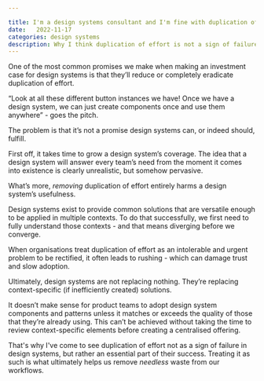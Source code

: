 ```yaml
---

title: I'm a design systems consultant and I'm fine with duplication of effort
date:   2022-11-17
categories: design systems
description: Why I think duplication of effort is not a sign of failure in design systems, but actually an essential part of their success.
---
```


One of the most common promises we make when making an investment case for design systems is that they’ll reduce or completely eradicate duplication of effort.

“Look at all these different button instances we have! Once we have a design system, we can just create components once and use them anywhere” - goes the pitch.

The problem is that it’s not a promise design systems can, or indeed should, fulfill.

First off, it takes time to grow a design system’s coverage. The idea that a design system will answer every team’s need from the moment it comes into existence is clearly unrealistic, but somehow pervasive.

What’s more, _removing_ duplication of effort entirely harms a design system’s usefulness.

Design systems exist to provide common solutions that are versatile enough to be applied in multiple contexts. To do that successfully, we first need to fully understand those contexts - and that means diverging before we converge.

When organisations treat duplication of effort as an intolerable and urgent problem to be rectified, it often leads to rushing - which can damage trust and slow adoption.

Ultimately, design systems are not replacing nothing. They’re replacing context-specific (if inefficiently created) solutions. 

It doesn’t make sense for product teams to adopt design system components and patterns unless it matches or exceeds the quality of those that they’re already using. This can’t be achieved without taking the time to review context-specific elements before creating a centralised offering.

That's why I've come to see duplication of effort not as a sign of failure in design systems, but rather an essential part of their success. Treating it as such is what ultimately helps us remove _needless_ waste from our workflows.




